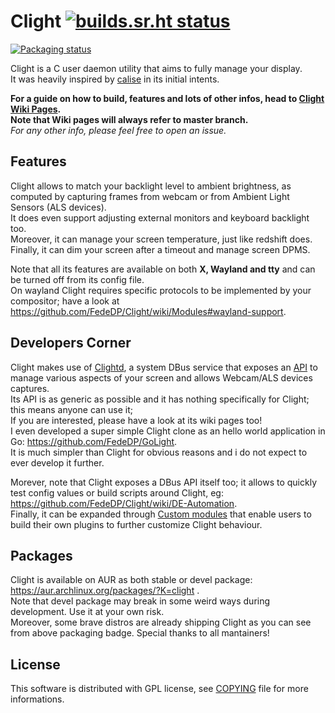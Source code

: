 # Clight [![builds.sr.ht status](https://builds.sr.ht/~fededp/clight.svg)](https://builds.sr.ht/~fededp/clight?)

[![Packaging status](https://repology.org/badge/vertical-allrepos/clight.svg)](https://repology.org/project/clight/versions)

Clight is a C user daemon utility that aims to fully manage your display.  
It was heavily inspired by [calise](http://calise.sourceforge.net/wordpress/) in its initial intents.  

**For a guide on how to build, features and lots of other infos, head to [Clight Wiki Pages](https://github.com/FedeDP/Clight/wiki).**  
**Note that Wiki pages will always refer to master branch.**  
*For any other info, please feel free to open an issue.*  

## Features

Clight allows to match your backlight level to ambient brightness, as computed by capturing frames from webcam or from Ambient Light Sensors (ALS devices).  
It does even support adjusting external monitors and keyboard backlight too.  
Moreover, it can manage your screen temperature, just like redshift does.  
Finally, it can dim your screen after a timeout and manage screen DPMS.  

Note that all its features are available on both **X, Wayland and tty** and can be turned off from its config file.  
On wayland Clight requires specific protocols to be implemented by your compositor; have a look at https://github.com/FedeDP/Clight/wiki/Modules#wayland-support.  

## Developers Corner

Clight makes use of [Clightd](https://github.com/FedeDP/Clightd), a system DBus service that exposes an [API](https://github.com/FedeDP/Clightd/wiki/Api) to manage various aspects of your screen and allows Webcam/ALS devices captures.  
Its API is as generic as possible and it has nothing specifically for Clight; this means anyone can use it;  
If you are interested, please have a look at its wiki pages too!  
I even developed a super simple Clight clone as an hello world application in Go: https://github.com/FedeDP/GoLight.  
It is much simpler than Clight for obvious reasons and i do not expect to ever develop it further.  

Morever, note that Clight exposes a DBus API itself too; it allows to quickly test config values or build scripts around Clight, eg: https://github.com/FedeDP/Clight/wiki/DE-Automation.  
Finally, it can be expanded through [Custom modules](https://github.com/FedeDP/Clight/wiki/Custom-Modules) that enable users to build their own plugins to further customize Clight behaviour.  

## Packages
Clight is available on AUR as both stable or devel package: https://aur.archlinux.org/packages/?K=clight .  
Note that devel package may break in some weird ways during development. Use it at your own risk.  
Moreover, some brave distros are already shipping Clight as you can see from above packaging badge. Special thanks to all mantainers!

## License
This software is distributed with GPL license, see [COPYING](https://github.com/FedeDP/Clight/blob/master/COPYING) file for more informations.
